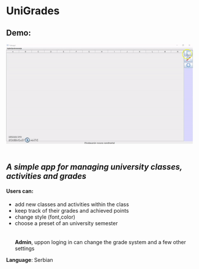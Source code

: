 # UniGrades
## Demo:<br/>
![](demo.gif)
<br/><br/>
## **_A simple app for managing university classes, activities and grades_**

#### Users can:
- add new classes and activities within the class
- keep track of their grades and achieved points
- change style (font,color)
- choose a preset of an university semester
<br/><br/><br/>
**Admin**, uppon loging in can change the grade system and a few other settings

**Language**: Serbian
